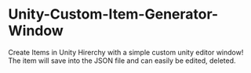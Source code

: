 # Unity-Custom-Item-Generator-Window
Create Items in Unity Hirerchy with a simple custom unity editor window! The item will save into the JSON file and can easily be edited, deleted.
